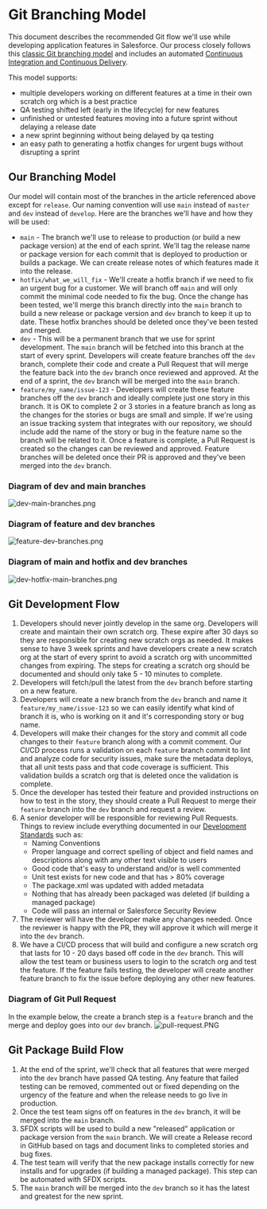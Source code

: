 # Git Branching Model
This document describes the recommended Git flow we'll use while developing application features in Salesforce. Our process closely follows this [classic Git branching model](https://nvie.com/posts/a-successful-git-branching-model/#the-main-branches) and includes an automated [Continuous Integration and Continuous Delivery](Salesforce-CICD-Process).

This model supports:
- multiple developers working on different features at a time in their own scratch org which is a best practice
- QA testing shifted left (early in the lifecycle) for new features
- unfinished or untested features moving into a future sprint without delaying a release date
- a new sprint beginning without being delayed by qa testing
- an easy path to generating a hotfix changes for urgent bugs without disrupting a sprint

## Our Branching Model
Our model will contain most of the branches in the article referenced above except for `release`. Our naming convention will use `main` instead of `master` and `dev` instead of `develop`. Here are the branches we'll have and how they will be used:
- `main` - The branch we'll use to release to production (or build a new package version) at the end of each sprint. We'll tag the release name or package version for each commit that is deployed to production or builds a package. We can create release notes of which features made it into the release.
- `hotfix/what_we_will_fix` - We'll create a hotfix branch if we need to fix an urgent bug for a customer. We will branch off `main` and will only commit the minimal code needed to fix the bug. Once the change has been tested, we'll merge this branch directly into the `main` branch to build a new release or package version and `dev` branch to keep it up to date. These hotfix branches should be deleted once they've been tested and merged.
- `dev` - This will be a permanent branch that we use for sprint development. The `main` branch will be fetched into this branch at the start of every sprint. Developers will create feature branches off the `dev` branch, complete their code and create a Pull Request that will merge the feature back into the `dev` branch once reviewed and approved. At the end of a sprint, the `dev` branch will be merged into the `main` branch.
- `feature/my_name/issue-123` - Developers will create these feature branches off the `dev` branch and ideally complete just one story in this branch. It is OK to complete 2 or 3 stories in a feature branch as long as the changes for the stories or bugs are small and simple. If we're using an issue tracking system that integrates with our repository, we should include add the name of the story or bug in the feature name so the branch will be related to it. Once a feature is complete, a Pull Request is created so the changes can be reviewed and approved. Feature branches will be deleted once their PR is approved and they've been merged into the `dev` branch.


### Diagram of dev and main branches
![dev-main-branches.png](images/dev-main-branches.png)

### Diagram of feature and dev branches
![feature-dev-branches.png](images/feature-dev-branches.png)

### Diagram of main and hotfix and dev branches
![dev-hotfix-main-branches.png](images/dev-hotfix-main-branches.png)



## Git Development Flow
1. Developers should never jointly develop in the same org. Developers will create and maintain their own scratch org. These expire after 30 days so they are responsible for creating new scratch orgs as needed. It makes sense to have 3 week sprints and have developers create a new scratch org at the start of every sprint to avoid a scratch org with uncommitted changes from expiring. The steps for creating a scratch org should be documented and should only take 5 - 10 minutes to complete.
2. Developers will fetch/pull the latest from the `dev` branch before starting on a new feature.
3. Developers will create a new branch from the `dev` branch and name it `feature/my_name/issue-123` so we can easily identify what kind of branch it is, who is working on it and it's corresponding story or bug name.
4. Developers will make their changes for the story and commit all code changes to their `feature` branch along with a commit comment. Our CI/CD process runs a validation on each `feature` branch commit to lint and analyze code for security issues, make sure the metadata deploys, that all unit tests pass and that code coverage is sufficient. This validation builds a scratch org that is deleted once the validation is complete.
5. Once the developer has tested their feature and provided instructions on how to test in the story, they should create a Pull Request to merge their `feature` branch into the `dev` branch and request a review.
6. A senior developer will be responsible for reviewing Pull Requests. Things to review include everything documented in our [Development Standards](Salesforce-Development-Standards) such as:
    - Naming Conventions
    - Proper language and correct spelling of object and field names and descriptions along with any other text visible to users
    - Good code that's easy to understand and/or is well commented
    - Unit test exists for new code and that has > 80% coverage
    - The package.xml was updated with added metadata
    - Nothing that has already been packaged was deleted (if building a managed package)
    - Code will pass an internal or Salesforce Security Review
7. The reviewer will have the developer make any changes needed. Once the reviewer is happy with the PR, they will approve it which will merge it into the `dev` branch.
8. We have a CI/CD process that will build and configure a new scratch org that lasts for 10 - 20 days based off code in the `dev` branch. This will allow the test team or business users to login to the scratch org and test the feature. If the feature fails testing, the developer will create another feature branch to fix the issue before deploying any other new features.

### Diagram of Git Pull Request
In the example below, the create a branch step is a `feature` branch and the merge and deploy goes into our `dev` branch.
![pull-request.PNG](images/pull-request.PNG)


## Git Package Build Flow
1. At the end of the sprint, we'll check that all features that were merged into the `dev` branch have passed QA testing. Any feature that failed testing can be removed, commented out or fixed depending on the urgency of the feature and when the release needs to go live in production.
2. Once the test team signs off on features in the `dev` branch, it will be merged into the `main` branch.
3. SFDX scripts will be used to build a new "released" application or package version from the `main` branch. We will create a Release record in GitHub based on tags and document links to completed stories and bug fixes.
4. The test team will verify that the new package installs correctly for new installs and for upgrades (if building a managed package). This step can be automated with SFDX scripts.
5. The `main` branch will be merged into the `dev` branch so it has the latest and greatest for the new sprint.
